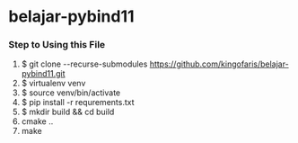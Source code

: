 # belajar-pybind11
### Step to Using this File
1. $ git clone --recurse-submodules https://github.com/kingofaris/belajar-pybind11.git
2. $ virtualenv venv
3. $ source venv/bin/activate
4. $ pip install -r requrements.txt
5. $ mkdir build && cd build
6. cmake ..
7. make
